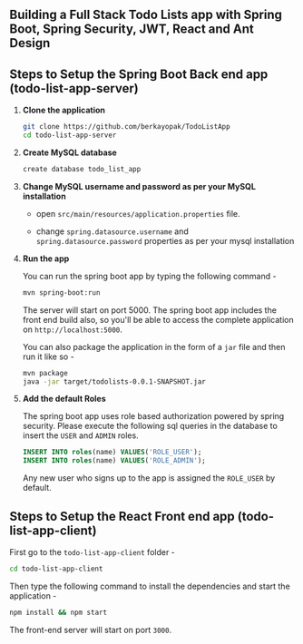 ## Building a Full Stack Todo Lists app with Spring Boot, Spring Security, JWT, React and Ant Design

## Steps to Setup the Spring Boot Back end app (todo-list-app-server)

1. **Clone the application**

	```bash
	git clone https://github.com/berkayopak/TodoListApp
	cd todo-list-app-server
	```

2. **Create MySQL database**

	```bash
	create database todo_list_app
	```

3. **Change MySQL username and password as per your MySQL installation**

	+ open `src/main/resources/application.properties` file.

	+ change `spring.datasource.username` and `spring.datasource.password` properties as per your mysql installation

4. **Run the app**

	You can run the spring boot app by typing the following command -

	```bash
	mvn spring-boot:run
	```

	The server will start on port 5000. The spring boot app includes the front end build also, so you'll be able to access the complete application on `http://localhost:5000`.

	You can also package the application in the form of a `jar` file and then run it like so -

	```bash
	mvn package
	java -jar target/todolists-0.0.1-SNAPSHOT.jar
	```
5. **Add the default Roles**
	
	The spring boot app uses role based authorization powered by spring security. Please execute the following sql queries in the database to insert the `USER` and `ADMIN` roles.

	```sql
	INSERT INTO roles(name) VALUES('ROLE_USER');
	INSERT INTO roles(name) VALUES('ROLE_ADMIN');
	```

	Any new user who signs up to the app is assigned the `ROLE_USER` by default.

## Steps to Setup the React Front end app (todo-list-app-client)

First go to the `todo-list-app-client` folder -

```bash
cd todo-list-app-client
```

Then type the following command to install the dependencies and start the application -

```bash
npm install && npm start
```

The front-end server will start on port `3000`.
